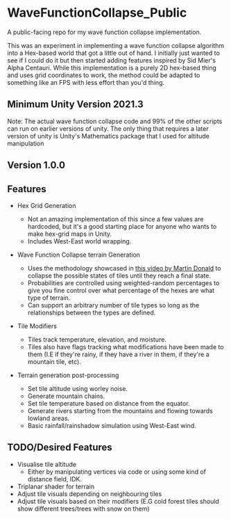 # WaveFunctionCollapse_Public

A public-facing repo for my wave function collapse implementation.

This was an experiment in implementing a wave function collapse algorithm into a Hex-based world that got a little out of hand. I initially just wanted to see if I could do it but then started adding features inspired by Sid Mier's Alpha Centauri. While this implementation is a purely 2D hex-based thing and uses grid coordinates to work, the method could be adapted to something like an FPS with less effort than you'd thing. 

## Minimum Unity Version 2021.3
Note: The actual wave function collapse code and 99% of the other scripts can run on earlier versions of unity. The only thing that requires a later version of unity is Unity's Mathematics package that I used for altitude manipulation

## Version 1.0.0


## Features

- Hex Grid Generation
	- Not an amazing implementation of this since a few values are hardcoded, but it's a good starting place for anyone who wants to make hex-grid maps in Unity.
	- Includes West-East world wrapping.

- Wave Function Collapse terrain Generation
	- Uses the methodology showcased in [this video by Martin Donald](https://www.youtube.com/watch?v=2SuvO4Gi7uY) to collapse the possible states of tiles until they reach a final state.
	- Probabilities are controlled using weighted-random percentages to give you fine control over what percentage of the hexes are what type of terrain.
	- Can support an arbitrary number of tile types so long as the relationships between the types are defined.

- Tile Modifiers
	- Tiles track temperature, elevation, and moisture.
	- Tiles also have flags tracking what modifications have been made to them (I.E if they're rainy, if they have a river in them, if they're a mountain tile, etc).


- Terrain generation post-processing
	- Set tile altitude using worley noise.
	- Generate mountain chains.
	- Set tile temperature based on distance from the equator.
	- Generate rivers starting from the mountains and flowing towards lowland areas.
	- Basic rainfall/rainshadow simulation using West-East wind.


## TODO/Desired Features

- Visualise tile altitude
	- Either by manipulating vertices via code or using some kind of distance field, IDK.
- Triplanar shader for terrain
- Adjust tile visuals depending on neighbouring tiles
- Adjust tile visuals based on their modifiers (E.G cold forest tiles should show different trees/trees with snow on them)